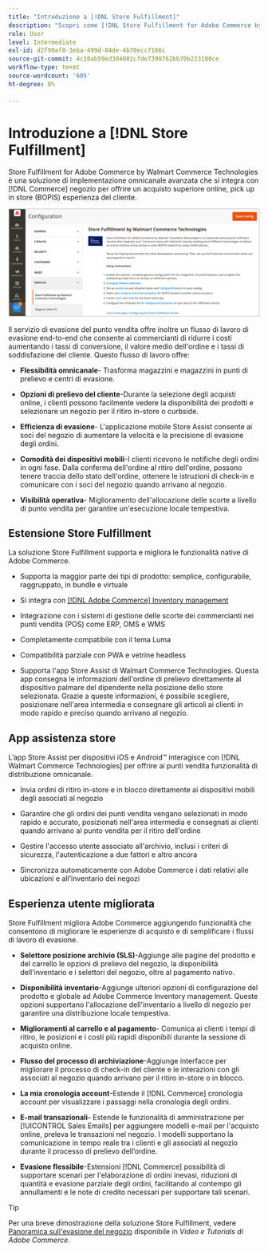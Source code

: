 ```yaml
---
title: "Introduzione a [!DNL Store Fulfillment]"
description: "Scopri come [!DNL Store Fulfillment for Adobe Commerce by Walmart Commerce Technologies] supporta l'opzione buy online, pick up in store (BOPIS) per i clienti. Utilizza il dispositivo mobile Store Assist per semplificare l’evasione BOPIS e l’elaborazione degli ordini per gli associati al negozio e i clienti Commerce."
role: User
level: Intermediate
exl-id: d2f90af8-3eba-499d-84de-4b70ecc7166c
source-git-commit: 4c10ab59ed304002cfde7398762bb70b223180ce
workflow-type: tm+mt
source-wordcount: '605'
ht-degree: 0%

---
```


# Introduzione a [!DNL Store Fulfillment]

Store Fulfillment for Adobe Commerce by Walmart Commerce Technologies è una soluzione di implementazione omnicanale avanzata che si integra con [!DNL Commerce] negozio per offrire un acquisto superiore online, pick up in store (BOPIS) esperienza del cliente.

![Adobe di configurazione dell’amministratore per la soluzione Store Fulfillment](assets/store-fulfillment-admin-home.png)

Il servizio di evasione del punto vendita offre inoltre un flusso di lavoro di evasione end-to-end che consente ai commercianti di ridurre i costi aumentando i tassi di conversione, il valore medio dell&#39;ordine e i tassi di soddisfazione del cliente. Questo flusso di lavoro offre:

* **Flessibilità omnicanale**- Trasforma magazzini e magazzini in punti di prelievo e centri di evasione.

* **Opzioni di prelievo del cliente**-Durante la selezione degli acquisti online, i clienti possono facilmente vedere la disponibilità dei prodotti e selezionare un negozio per il ritiro in-store o curbside.

* **Efficienza di evasione**- L&#39;applicazione mobile Store Assist consente ai soci del negozio di aumentare la velocità e la precisione di evasione degli ordini.

* **Comodità dei dispositivi mobili**-I clienti ricevono le notifiche degli ordini in ogni fase. Dalla conferma dell&#39;ordine al ritiro dell&#39;ordine, possono tenere traccia dello stato dell&#39;ordine, ottenere le istruzioni di check-in e comunicare con i soci del negozio quando arrivano al negozio.

* **Visibilità operativa**- Miglioramento dell&#39;allocazione delle scorte a livello di punto vendita per garantire un&#39;esecuzione locale tempestiva.

## Estensione Store Fulfillment

La soluzione Store Fulfillment supporta e migliora le funzionalità native di Adobe Commerce.

* Supporta la maggior parte dei tipi di prodotto: semplice, configurabile, raggruppato, in bundle e virtuale

* Si integra con [[!DNL Adobe Commerce] Inventory management](https://docs.magento.com/user-guide/catalog/inventory-learn-more.html)

* Integrazione con i sistemi di gestione delle scorte dei commercianti nei punti vendita (POS) come ERP, OMS e WMS

* Completamente compatibile con il tema Luma

* Compatibilità parziale con PWA e vetrine headless

* Supporta l&#39;app Store Assist di Walmart Commerce Technologies. Questa app consegna le informazioni dell&#39;ordine di prelievo direttamente al dispositivo palmare del dipendente nella posizione dello store selezionata. Grazie a queste informazioni, è possibile scegliere, posizionare nell&#39;area intermedia e consegnare gli articoli ai clienti in modo rapido e preciso quando arrivano al negozio.

## App assistenza store

L’app Store Assist per dispositivi iOS e Android™ interagisce con [!DNL Walmart Commerce Technologies] per offrire ai punti vendita funzionalità di distribuzione omnicanale.

* Invia ordini di ritiro in-store e in blocco direttamente ai dispositivi mobili degli associati al negozio

* Garantire che gli ordini dei punti vendita vengano selezionati in modo rapido e accurato, posizionati nell&#39;area intermedia e consegnati ai clienti quando arrivano al punto vendita per il ritiro dell&#39;ordine

* Gestire l&#39;accesso utente associato all&#39;archivio, inclusi i criteri di sicurezza, l&#39;autenticazione a due fattori e altro ancora

* Sincronizza automaticamente con Adobe Commerce i dati relativi alle ubicazioni e all’inventario dei negozi

## Esperienza utente migliorata

Store Fulfillment migliora Adobe Commerce aggiungendo funzionalità che consentono di migliorare le esperienze di acquisto e di semplificare i flussi di lavoro di evasione.

* **Selettore posizione archivio (SLS)**-Aggiunge alle pagine del prodotto e del carrello le opzioni di prelievo del negozio, la disponibilità dell&#39;inventario e i selettori del negozio, oltre al pagamento nativo.

* **Disponibilità inventario**-Aggiunge ulteriori opzioni di configurazione del prodotto e globale ad Adobe Commerce Inventory management. Queste opzioni supportano l&#39;allocazione dell&#39;inventario a livello di negozio per garantire una distribuzione locale tempestiva.

* **Miglioramenti al carrello e al pagamento**- Comunica ai clienti i tempi di ritiro, le posizioni e i costi più rapidi disponibili durante la sessione di acquisto online.

* **Flusso del processo di archiviazione**-Aggiunge interfacce per migliorare il processo di check-in del cliente e le interazioni con gli associati al negozio quando arrivano per il ritiro in-store o in blocco.

* **La mia cronologia account**-Estende il [!DNL Commerce] cronologia account per visualizzare i passaggi nella cronologia degli ordini.

* **E-mail transazionali**- Estende le funzionalità di amministrazione per [!UICONTROL Sales Emails] per aggiungere modelli e-mail per l&#39;acquisto online, preleva le transazioni nel negozio. I modelli supportano la comunicazione in tempo reale tra i clienti e gli associati al negozio durante il processo di prelievo dell’ordine.

* **Evasione flessibile**-Estensioni [!DNL Commerce] possibilità di supportare scenari per l&#39;elaborazione di ordini inevasi, riduzioni di quantità e evasione parziale degli ordini, facilitando al contempo gli annullamenti e le note di credito necessari per supportare tali scenari.

>[!TIP]
>
> Per una breve dimostrazione della soluzione Store Fulfillment, vedere [Panoramica sull&#39;evasione del negozio](https://experienceleague.adobe.com/docs/commerce-learn/tutorials/orders/store-fulfillment.html) disponibile in _Video e Tutorials di Adobe Commerce_.


